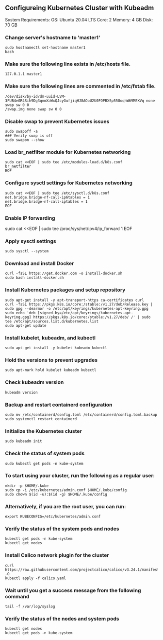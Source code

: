 Configureing Kubernetes Cluster with Kubeadm
--------------------------------------------
System Requirements: 
OS: Ubuntu 20.04 LTS
Core: 2
Memory: 4 GB
Disk: 70 GB

### Change server's hostname to 'master1'
```
sudo hostnamectl set-hostname master1
bash
```

### Make sure the following line exists in /etc/hosts file.
```
127.0.1.1 master1
```

### Make sure the following lines are commented in /etc/fstab file.
```
/dev/disk/by-id/dm-uuid-LVM-3FUB4eGR4Sih9Dg3qmmXaWxQJcyGufjiqHJ8AOoU2U0FOPBXSp558oqhW69MEXVq none swap sw 0 0
/swap.img none swap sw 0 0
```

### Disable swap to prevent Kubernetes issues
```
sudo swapoff -a
### Verify swap is off
sudo swapon --show
```

### Load br_netfilter module for Kubernetes networking
```
sudo cat <<EOF | sudo tee /etc/modules-load.d/k8s.conf
br_netfilter
EOF
```

### Configure sysctl settings for Kubernetes networking
```
sudo cat <<EOF | sudo tee /etc/sysctl.d/k8s.conf
net.bridge.bridge-nf-call-ip6tables = 1
net.bridge.bridge-nf-call-iptables = 1
EOF
```

### Enable IP forwarding
sudo cat <<EOF | sudo tee /proc/sys/net/ipv4/ip_forward
1
EOF

### Apply sysctl settings
```
sudo sysctl --system
```

### Download and install Docker
```
curl -fsSL https://get.docker.com -o install-docker.sh
sudo bash install-docker.sh
```

### Install Kubernetes packages and setup repository
```
sudo apt-get install -y apt-transport-https ca-certificates curl
curl -fsSL https://pkgs.k8s.io/core:/stable:/v1.27/deb/Release.key | sudo gpg --dearmor -o /etc/apt/keyrings/kubernetes-apt-keyring.gpg
sudo echo 'deb [signed-by=/etc/apt/keyrings/kubernetes-apt-keyring.gpg] https://pkgs.k8s.io/core:/stable:/v1.27/deb/ /' | sudo tee /etc/apt/sources.list.d/kubernetes.list
sudo apt-get update
```

### Install kubelet, kubeadm, and kubectl
```
sudo apt-get install -y kubelet kubeadm kubectl
```

### Hold the versions to prevent upgrades
```
sudo apt-mark hold kubelet kubeadm kubectl
```

### Check kubeadm version
```
kubeadm version
```

### Backup and restart containerd configuration
```
sudo mv /etc/containerd/config.toml /etc/containerd/config.toml.backup
sudo systemctl restart containerd
````

### Initialize the Kubernetes cluster
```
sudo kubeadm init
```

### Check the status of system pods
```
sudo kubectl get pods -n kube-system
```

### To start using your cluster, run the following as a regular user:
```
mkdir -p $HOME/.kube
sudo cp -i /etc/kubernetes/admin.conf $HOME/.kube/config
sudo chown $(id -u):$(id -g) $HOME/.kube/config
```

### Alternatively, if you are the root user, you can run:
```
export KUBECONFIG=/etc/kubernetes/admin.conf
```

### Verify the status of the system pods and nodes
```
kubectl get pods -n kube-system
kubectl get nodes
```

### Install Calico network plugin for the cluster
```
curl https://raw.githubusercontent.com/projectcalico/calico/v3.24.1/manifests/calico.yaml -O
kubectl apply -f calico.yaml
```

### Wait until you get a success message from the following command
```
tail -f /var/log/syslog
```

### Verify the status of the nodes and system pods
```
kubectl get nodes
kubectl get pods -n kube-system
```

